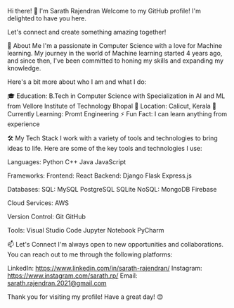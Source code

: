 Hi there! 👋 I'm Sarath Rajendran
Welcome to my GitHub profile! 
I'm delighted to have you here. 

Let's connect and create something amazing together!

🚀 About Me
I'm a passionate in Computer Science with a love for Machine learning. My journey in the world of Machine learning started 4 years ago, and since then, 
I've been committed to honing my skills and expanding my knowledge. 

Here's a bit more about who I am and what I do:

🎓 Education: B.Tech in Computer Science with Specialization in AI and ML from Vellore Institute of Technology Bhopal
📍 Location: Calicut, Kerala
🌱 Currently Learning: Promt Engineering 
⚡ Fun Fact: I can learn anything from experience 

🛠️ My Tech Stack
I work with a variety of tools and technologies to bring ideas to life. Here are some of the key tools and technologies I use:

Languages: 
 Python
 C++
 Java
 JavaScript 
 
Frameworks: 
 Frontend:
   React
  Backend:
   Django
   Flask
   Express.js

Databases: 
  SQL:
   MySQL
   PostgreSQL
   SQLite
  NoSQL:
   MongoDB
   Firebase

Cloud Services:
 AWS

Version Control:
 Git
 GitHub

Tools: 
  Visual Studio Code
  Jupyter Notebook
  PyCharm 


📫 Let's Connect
I'm always open to new opportunities and collaborations. You can reach out to me through the following platforms:

LinkedIn: https://www.linkedin.com/in/sarath-rajendran/
Instagram: https://www.instagram.com/sarath.rp/
Email: sarath.rajendran.2021@gmail.com

Thank you for visiting my profile! Have a great day! 😊
<!---
sarathRajendran123/sarathRajendran123 is a ✨ special ✨ repository because its `README.md` (this file) appears on your GitHub profile.
You can click the Preview link to take a look at your changes.
--->
